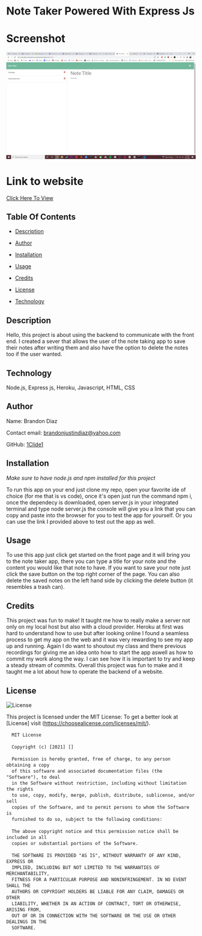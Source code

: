 # Note Taker Powered With Express Js
# Screenshot
![Screenshot](/Assets/notetaker.png "Screenshot")
# Link to website
[Click Here To View](https://note-taker-powered-by-express.herokuapp.com/)
## Table Of Contents
  
* [Description](#Description)
  
* [Author](#Author)
  
* [Installation](#Installation)
  
* [Usage](#Usage)
  
* [Credits](#Credits)
  
* [License](#License)
  
* [Technology](#Technology)
  
## Description
  
Hello, this project is about using the backend to communicate with the front end. I created a sever that allows the user of the note taking app to save their notes after writing them and also have the option to delete the notes too if the user wanted. 
  
## Technology
  
Node.js, Express js, Heroku, Javascript, HTML, CSS
  
## Author
  
Name: Brandon Diaz
  
Contact email: brandonjustindiaz@yahoo.com
  
GitHub: [1Clide1](https://github.com/1Clide1) 

  
## Installation
*Make sure to have node.js and npm installed for this project*

To run this app on your end just clone my repo, open your favorite ide of choice (for me that is vs code), once it's open just run the command npm i, once the dependecy is downloaded, open server.js in your integrated terminal and type node server.js the console will give you a link that you can copy and paste into the browser for you to test the app for yourself. Or you can use the link I provided above to test out the app as well.
  
## Usage
  
To use this app just click get started on the front page and it will bring you to the note taker app, there you can type a title for your note and the content you would like that note to have. If you want to save your note just click the save button on the top right corner of the page. You can also delete the saved notes on the left hand side by clicking the delete button (it resembles a trash can).
  
## Credits
  
This project was fun to make! It taught me how to really make a server not only on my local host but also with a cloud provider. Heroku at first was hard to understand how to use but after looking online I found a seamless process to get my app on the web and it was very rewarding to see my app up and running. Again I do want to shoutout my class and there previous recordings for giving me an idea onto how to start the app aswell as how to commit my work along the way. I can see how it is important to try and keep a steady stream of commits. Overall this project was fun to make and it taught me a lot about how to operate the backend of a website.
  
## License
  
![License](https://img.shields.io/static/v1?label=license&message=MIT&color=yellow) 

  
This project is licensed under the MIT License: To get a better look at [License] visit (https://choosealicense.com/licenses/mit/).
  

      MIT License

      Copyright (c) [2021] []
      
      Permission is hereby granted, free of charge, to any person obtaining a copy
      of this software and associated documentation files (the "Software"), to deal
      in the Software without restriction, including without limitation the rights
      to use, copy, modify, merge, publish, distribute, sublicense, and/or sell
      copies of the Software, and to permit persons to whom the Software is
      furnished to do so, subject to the following conditions:
      
      The above copyright notice and this permission notice shall be included in all
      copies or substantial portions of the Software.
      
      THE SOFTWARE IS PROVIDED "AS IS", WITHOUT WARRANTY OF ANY KIND, EXPRESS OR
      IMPLIED, INCLUDING BUT NOT LIMITED TO THE WARRANTIES OF MERCHANTABILITY,
      FITNESS FOR A PARTICULAR PURPOSE AND NONINFRINGEMENT. IN NO EVENT SHALL THE
      AUTHORS OR COPYRIGHT HOLDERS BE LIABLE FOR ANY CLAIM, DAMAGES OR OTHER
      LIABILITY, WHETHER IN AN ACTION OF CONTRACT, TORT OR OTHERWISE, ARISING FROM,
      OUT OF OR IN CONNECTION WITH THE SOFTWARE OR THE USE OR OTHER DEALINGS IN THE
      SOFTWARE.
   
